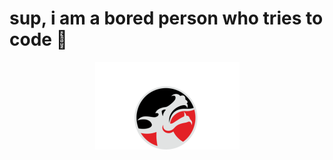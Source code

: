 <h1 align="centre">sup, i am a bored person who tries to code 👋</h1>
<p align="center"><img src="img/unxw2.png" alt="My crappy free logo! :)" /></p>
